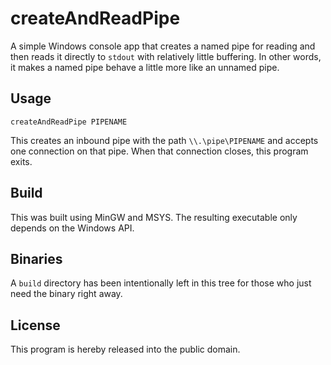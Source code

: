 createAndReadPipe
=================

A simple Windows console app that creates a named pipe for reading and
then reads it directly to `stdout` with relatively little buffering. In
other words, it makes a named pipe behave a little more like an unnamed
pipe.

Usage
-----

    createAndReadPipe PIPENAME

This creates an inbound pipe with the path `\\.\pipe\PIPENAME` and
accepts one connection on that pipe. When that connection closes, this
program exits.

Build
-----

This was built using MinGW and MSYS. The resulting executable only
depends on the Windows API.

Binaries
--------

A `build` directory has been intentionally left in this tree for those
who just need the binary right away.

License
-------

This program is hereby released into the public domain.
